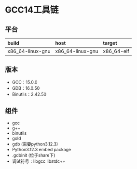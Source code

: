 # GCC14工具链

## 平台

| build            | host             | target     |
| :--------------- | :--------------- | :--------- |
| x86_64-linux-gnu | x86_64-linux-gnu | x86_64-elf |

## 版本

- GCC：15.0.0
- GDB：16.0.50
- Binutils：2.42.50

## 组件

- gcc
- g++
- binutils
- gold
- gdb (需要python3.12.3)
- Python3.12.3 embed package
- .gdbinit (位于share下)
- 调试符号：libgcc libstdc++
